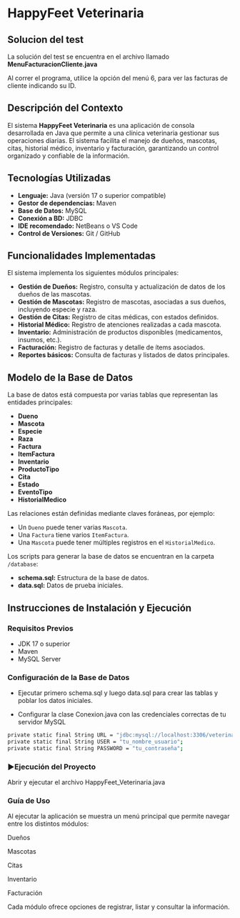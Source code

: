 # HappyFeet Veterinaria
## Solucion del test
La solución del test se encuentra en el archivo llamado **MenuFacturacionCliente.java**

Al correr el programa, utilice la opción del menú 6, para ver las facturas de cliente indicando su ID.

## Descripción del Contexto
El sistema **HappyFeet Veterinaria** es una aplicación de consola desarrollada en Java que permite a una clínica veterinaria gestionar sus operaciones diarias. El sistema facilita el manejo de dueños, mascotas, citas, historial médico, inventario y facturación, garantizando un control organizado y confiable de la información.

## Tecnologías Utilizadas
- **Lenguaje:** Java (versión 17 o superior compatible)
- **Gestor de dependencias:** Maven
- **Base de Datos:** MySQL
- **Conexión a BD:** JDBC
- **IDE recomendado:** NetBeans o VS Code
- **Control de Versiones:** Git / GitHub

## Funcionalidades Implementadas
El sistema implementa los siguientes módulos principales:

- **Gestión de Dueños:** Registro, consulta y actualización de datos de los dueños de las mascotas.
- **Gestión de Mascotas:** Registro de mascotas, asociadas a sus dueños, incluyendo especie y raza.
- **Gestión de Citas:** Registro de citas médicas, con estados definidos.
- **Historial Médico:** Registro de atenciones realizadas a cada mascota.
- **Inventario:** Administración de productos disponibles (medicamentos, insumos, etc.).
- **Facturación:** Registro de facturas y detalle de ítems asociados.
- **Reportes básicos:** Consulta de facturas y listados de datos principales.

## Modelo de la Base de Datos
La base de datos está compuesta por varias tablas que representan las entidades principales:

- **Dueno**
- **Mascota**
- **Especie**
- **Raza**
- **Factura**
- **ItemFactura**
- **Inventario**
- **ProductoTipo**
- **Cita**
- **Estado**
- **EventoTipo**
- **HistorialMedico**

Las relaciones están definidas mediante claves foráneas, por ejemplo:
- Un `Dueno` puede tener varias `Mascota`.
- Una `Factura` tiene varios `ItemFactura`.
- Una `Mascota` puede tener múltiples registros en el `HistorialMedico`.

Los scripts para generar la base de datos se encuentran en la carpeta `/database`:
- **schema.sql:** Estructura de la base de datos.
- **data.sql:** Datos de prueba iniciales.

## Instrucciones de Instalación y Ejecución

### Requisitos Previos
- JDK 17 o superior
- Maven
- MySQL Server


### Configuración de la Base de Datos

- Ejecutar primero schema.sql y luego data.sql para crear las tablas y poblar los datos iniciales.

- Configurar la clase Conexion.java con las credenciales correctas de tu servidor MySQL

```bash
private static final String URL = "jdbc:mysql://localhost:3306/veterinaria";
private static final String USER = "tu_nombre_usuario";
private static final String PASSWORD = "tu_contraseña";
```

### ▶Ejecución del Proyecto

Abrir y ejecutar el archivo HappyFeet_Veterinaria.java

### Guía de Uso

Al ejecutar la aplicación se muestra un menú principal que permite navegar entre los distintos módulos:

Dueños

Mascotas

Citas

Inventario

Facturación

Cada módulo ofrece opciones de registrar, listar y consultar la información.